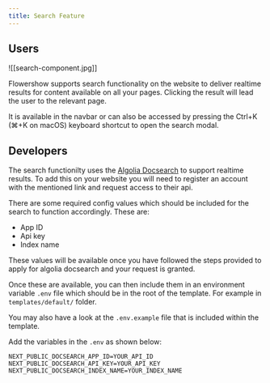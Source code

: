 ```yaml
---
title: Search Feature
---
```


## Users

![[search-component.jpg]]

Flowershow supports search functionality on the website to deliver realtime results for content available on all your pages. Clicking the result will lead the user to the relevant page.

It is available in the navbar or can also be accessed by pressing the Ctrl+K (⌘+K on macOS) keyboard shortcut to open the search modal. 

## Developers

The search functionilty uses the [Algolia Docsearch](https://docsearch.algolia.com/) to support realtime results. To add this on your website you will need to register an account with the mentioned link and request access to their api. 

There are some required config values which should be included for the search to function accordingly. These are:

- App ID
- Api key
- Index name

These values will be available once you have followed the steps provided to apply for algolia docsearch and your request is granted.

Once these are available, you can then include them in an environment variable `.env` file which should be in the root of the template. For example in `templates/default/` folder. 

You may also have a look at the `.env.example` file that is included within the template.

Add the variables in the `.env` as shown below:

```
NEXT_PUBLIC_DOCSEARCH_APP_ID=YOUR_API_ID
NEXT_PUBLIC_DOCSEARCH_API_KEY=YOUR_API_KEY
NEXT_PUBLIC_DOCSEARCH_INDEX_NAME=YOUR_INDEX_NAME
```